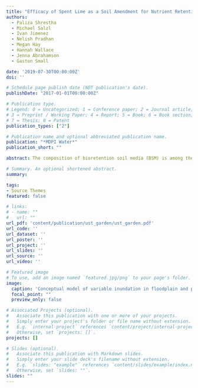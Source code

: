 ```yaml
---
title: "Efficacy of Spent Lime as a Soil Amendment for Nutrient Retention in Bioretention Green Stormwater Infrastructure"
authors:
  - Paliza Shrestha
  - Michael Salzl
  - Ivan Jimenez
  - Nelish Pradhan
  - Megan Hay
  - Hannah Wallace
  - Jenna Abrahamson
  - Gaston Small

date: '2019-07-30T00:00:00Z'
doi: ''

# Schedule page publish date (NOT publication's date).
publishDate: "2017-01-01T00:00:00Z"

# Publication type.
# Legend: 0 = Uncategorized; 1 = Conference paper; 2 = Journal article;
# 3 = Preprint / Working Paper; 4 = Report; 5 = Book; 6 = Book section;
# 7 = Thesis; 8 = Patent
publication_types: ["2"]

# Publication name and optional abbreviated publication name.
publication: "*MDPI Water*"
publication_short: ""

abstract: The composition of bioretention soil media (BSM) is among the most critical design attributes contributing to the water quality performance of bioretention systems, as various amendments may increase the capacity for chemical sorption of certain nutrient pollutants. We investigated the spent lime (a calcium-based water treatment residual) as BSM amendments for nutrient retention. The study was conducted in two parts: the first was a field-based mesocosm experiment in which we assessed the effect of spent lime amendments on leachate nutrient concentration for treatments receiving different levels of phosphorus and nitrogen loading (simulated by different levels of compost added to the substrate). The second was a laboratory study comparing various levels of spent lime and coir on leachate nutrient concentration at two different simulated loading rates. Effluent water was collected and analyzed for PO43−, NH4+ and NO3− concentrations in the field and lab. Spent lime significantly reduced leachate PO43− concentrations (upwards of 50%) in both the field and lab mesocosm studies compared to treatments without spent lime. Reductions in NH4+ concentrations were also observed due to spent lime but with variable significance across the different compost levels, whereas NO3− concentrations were higher in plots with spent lime than plots without spent lime. In the lab, columns with coir had significantly higher leachate PO43− concentrations compared to spent lime-treated columns, however, leachate NH4+ and NO3− concentrations did not significantly differ between treatments at the same compost levels. This study shows that spent lime, which is a waste product, is effective in significantly reducing leachate PO43− concentrations from BSM, while be a cost-effective substitute to engineered proprietary media that is expensive to acquire; however, future studies must also evaluate its potential for clogging.

# Summary. An optional shortened abstract.
summary: 

tags:
- Source Themes
featured: false

# links:
# - name: ""
#   url: ""
url_pdf: 'content/publication/ust_garden/ust_garden.pdf'
url_code: ''
url_dataset: ''
url_poster: ''
url_project: ''
url_slides: ''
url_source: ''
url_video: ''

# Featured image
# To use, add an image named `featured.jpg/png` to your page's folder. 
image:
  caption: 'Conceptual model of variable inundation in floodplain and parafluvial systems.'
  focal_point: ""
  preview_only: false

# Associated Projects (optional).
#   Associate this publication with one or more of your projects.
#   Simply enter your project's folder or file name without extension.
#   E.g. `internal-project` references `content/project/internal-project/index.md`.
#   Otherwise, set `projects: []`.
projects: []

# Slides (optional).
#   Associate this publication with Markdown slides.
#   Simply enter your slide deck's filename without extension.
#   E.g. `slides: "example"` references `content/slides/example/index.md`.
#   Otherwise, set `slides: ""`.
slides: ""
---
```

